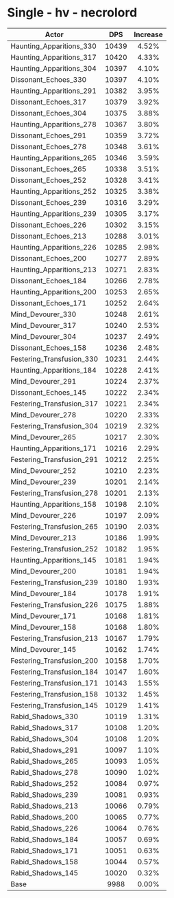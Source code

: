 # Single - hv - necrolord
| Actor | DPS | Increase |
|---|:---:|:---:|
|Haunting_Apparitions_330|10439|4.52%|
|Haunting_Apparitions_317|10420|4.33%|
|Haunting_Apparitions_304|10397|4.10%|
|Dissonant_Echoes_330|10397|4.10%|
|Haunting_Apparitions_291|10382|3.95%|
|Dissonant_Echoes_317|10379|3.92%|
|Dissonant_Echoes_304|10375|3.88%|
|Haunting_Apparitions_278|10367|3.80%|
|Dissonant_Echoes_291|10359|3.72%|
|Dissonant_Echoes_278|10348|3.61%|
|Haunting_Apparitions_265|10346|3.59%|
|Dissonant_Echoes_265|10338|3.51%|
|Dissonant_Echoes_252|10328|3.41%|
|Haunting_Apparitions_252|10325|3.38%|
|Dissonant_Echoes_239|10316|3.29%|
|Haunting_Apparitions_239|10305|3.17%|
|Dissonant_Echoes_226|10302|3.15%|
|Dissonant_Echoes_213|10288|3.01%|
|Haunting_Apparitions_226|10285|2.98%|
|Dissonant_Echoes_200|10277|2.89%|
|Haunting_Apparitions_213|10271|2.83%|
|Dissonant_Echoes_184|10266|2.78%|
|Haunting_Apparitions_200|10253|2.65%|
|Dissonant_Echoes_171|10252|2.64%|
|Mind_Devourer_330|10248|2.61%|
|Mind_Devourer_317|10240|2.53%|
|Mind_Devourer_304|10237|2.49%|
|Dissonant_Echoes_158|10236|2.48%|
|Festering_Transfusion_330|10231|2.44%|
|Haunting_Apparitions_184|10228|2.41%|
|Mind_Devourer_291|10224|2.37%|
|Dissonant_Echoes_145|10222|2.34%|
|Festering_Transfusion_317|10221|2.34%|
|Mind_Devourer_278|10220|2.33%|
|Festering_Transfusion_304|10219|2.32%|
|Mind_Devourer_265|10217|2.30%|
|Haunting_Apparitions_171|10216|2.29%|
|Festering_Transfusion_291|10212|2.25%|
|Mind_Devourer_252|10210|2.23%|
|Mind_Devourer_239|10201|2.14%|
|Festering_Transfusion_278|10201|2.13%|
|Haunting_Apparitions_158|10198|2.10%|
|Mind_Devourer_226|10197|2.09%|
|Festering_Transfusion_265|10190|2.03%|
|Mind_Devourer_213|10186|1.99%|
|Festering_Transfusion_252|10182|1.95%|
|Haunting_Apparitions_145|10181|1.94%|
|Mind_Devourer_200|10181|1.94%|
|Festering_Transfusion_239|10180|1.93%|
|Mind_Devourer_184|10178|1.91%|
|Festering_Transfusion_226|10175|1.88%|
|Mind_Devourer_171|10168|1.81%|
|Mind_Devourer_158|10168|1.80%|
|Festering_Transfusion_213|10167|1.79%|
|Mind_Devourer_145|10162|1.74%|
|Festering_Transfusion_200|10158|1.70%|
|Festering_Transfusion_184|10147|1.60%|
|Festering_Transfusion_171|10143|1.55%|
|Festering_Transfusion_158|10132|1.45%|
|Festering_Transfusion_145|10129|1.41%|
|Rabid_Shadows_330|10119|1.31%|
|Rabid_Shadows_317|10108|1.20%|
|Rabid_Shadows_304|10108|1.20%|
|Rabid_Shadows_291|10097|1.10%|
|Rabid_Shadows_265|10093|1.05%|
|Rabid_Shadows_278|10090|1.02%|
|Rabid_Shadows_252|10084|0.97%|
|Rabid_Shadows_239|10081|0.93%|
|Rabid_Shadows_213|10066|0.79%|
|Rabid_Shadows_200|10065|0.77%|
|Rabid_Shadows_226|10064|0.76%|
|Rabid_Shadows_184|10057|0.69%|
|Rabid_Shadows_171|10051|0.63%|
|Rabid_Shadows_158|10044|0.57%|
|Rabid_Shadows_145|10020|0.32%|
|Base|9988|0.00%|
